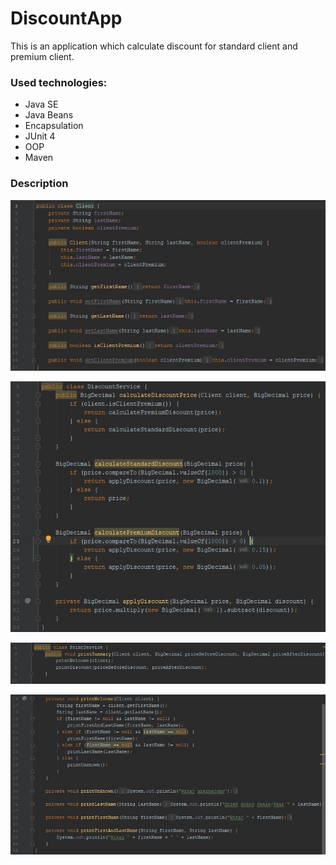 # **DiscountApp**

This is an application which calculate discount for standard client and premium client.

### Used technologies:
* Java SE
* Java Beans
* Encapsulation
* JUnit 4
* OOP
* Maven

### Description

![alt text](/.readmeimages/image1.jpg)

![alt text](/.readmeimages/image2.jpg)

![alt text](/.readmeimages/image3.jpg)

![alt text](/.readmeimages/image4.jpg)

